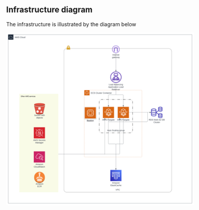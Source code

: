 ## Infrastructure diagram

The infrastructure is illustrated by the diagram below

![infrastructure-diagram](assets/infrastructure-diagram.svg)

